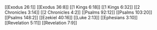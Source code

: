[[Exodus 26:1]]
[[Exodus 36:8]]
[[1 Kings 6:18]]
[[1 Kings 6:32]]
[[2 Chronicles 3:14]]
[[2 Chronicles 4:2]]
[[Psalms 92:12]]
[[Psalms 103:20]]
[[Psalms 148:2]]
[[Ezekiel 40:16]]
[[Luke 2:13]]
[[Ephesians 3:10]]
[[Revelation 5:11]]
[[Revelation 7:9]]
